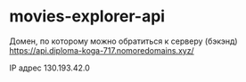 # movies-explorer-api
Домен, по которому можно обратиться к серверу (бэкэнд) https://api.diploma-koga-717.nomoredomains.xyz/

IP адрес 130.193.42.0
